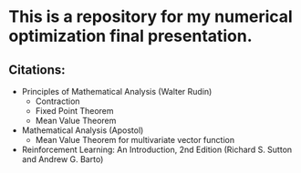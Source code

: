# This is a repository for my numerical optimization final presentation.

## Citations:
- Principles of Mathematical Analysis (Walter Rudin)
    - Contraction
    - Fixed Point Theorem
    - Mean Value Theorem
- Mathematical Analysis (Apostol)
    - Mean Value Theorem for multivariate vector function
- Reinforcement Learning: An Introduction, 2nd Edition (Richard S. Sutton and Andrew G. Barto)
